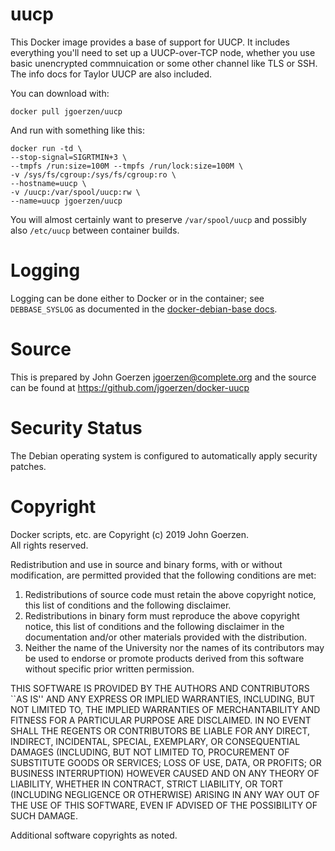# uucp

This Docker image provides a base of support for UUCP.  It includes
everything you'll need to set up a UUCP-over-TCP node, whether you use
basic unencrypted commnuication or some other channel like TLS or
SSH.  The info docs for Taylor UUCP are also included.

You can download with:

    docker pull jgoerzen/uucp

And run with something like this:

    docker run -td \
    --stop-signal=SIGRTMIN+3 \
    --tmpfs /run:size=100M --tmpfs /run/lock:size=100M \
    -v /sys/fs/cgroup:/sys/fs/cgroup:ro \
    --hostname=uucp \
    -v /uucp:/var/spool/uucp:rw \
    --name=uucp jgoerzen/uucp

You will almost certainly want to preserve `/var/spool/uucp` and
possibly also `/etc/uucp` between container builds.  

# Logging

Logging can be done either to Docker or in the container; see `DEBBASE_SYSLOG` as
documented in the [docker-debian-base docs](https://github.com/jgoerzen/docker-debian-base).

# Source

This is prepared by John Goerzen <jgoerzen@complete.org> and the source
can be found at https://github.com/jgoerzen/docker-uucp

# Security Status

The Debian operating system is configured to automatically apply security patches.

# Copyright

Docker scripts, etc. are Copyright (c) 2019 John Goerzen.  
All rights reserved.

Redistribution and use in source and binary forms, with or without
modification, are permitted provided that the following conditions
are met:
1. Redistributions of source code must retain the above copyright
   notice, this list of conditions and the following disclaimer.
2. Redistributions in binary form must reproduce the above copyright
   notice, this list of conditions and the following disclaimer in the
   documentation and/or other materials provided with the distribution.
3. Neither the name of the University nor the names of its contributors
   may be used to endorse or promote products derived from this software
   without specific prior written permission.

THIS SOFTWARE IS PROVIDED BY THE AUTHORS AND CONTRIBUTORS ``AS IS'' AND
ANY EXPRESS OR IMPLIED WARRANTIES, INCLUDING, BUT NOT LIMITED TO, THE
IMPLIED WARRANTIES OF MERCHANTABILITY AND FITNESS FOR A PARTICULAR PURPOSE
ARE DISCLAIMED.  IN NO EVENT SHALL THE REGENTS OR CONTRIBUTORS BE LIABLE
FOR ANY DIRECT, INDIRECT, INCIDENTAL, SPECIAL, EXEMPLARY, OR CONSEQUENTIAL
DAMAGES (INCLUDING, BUT NOT LIMITED TO, PROCUREMENT OF SUBSTITUTE GOODS
OR SERVICES; LOSS OF USE, DATA, OR PROFITS; OR BUSINESS INTERRUPTION)
HOWEVER CAUSED AND ON ANY THEORY OF LIABILITY, WHETHER IN CONTRACT, STRICT
LIABILITY, OR TORT (INCLUDING NEGLIGENCE OR OTHERWISE) ARISING IN ANY WAY
OUT OF THE USE OF THIS SOFTWARE, EVEN IF ADVISED OF THE POSSIBILITY OF
SUCH DAMAGE.

Additional software copyrights as noted.

